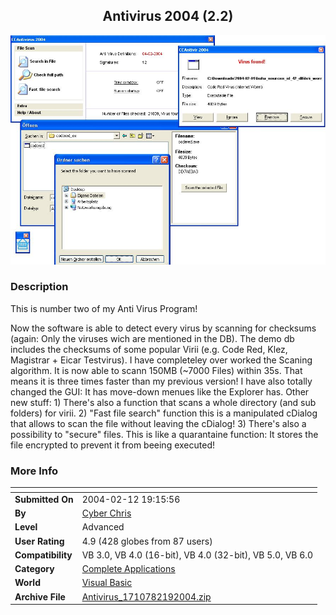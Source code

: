 ﻿<div align="center">

## Antivirus 2004 \(2\.2\)

<img src="PIC2004281143235002.JPG">
</div>

### Description

This is number two of my Anti Virus Program!

Now the software is able to detect every virus by scanning for checksums (again: Only the viruses wich are mentioned in the DB). The demo db includes the checksums of some popular Virii (e.g. Code Red, Klez, Magistrar + Eicar Testvirus). I have completeley over worked the Scaning algorithm. It is now able to scann 150MB (~7000 Files) within 35s. That means it is three times faster than my previous version! I have also totally changed the GUI: It has move-down menues like the Explorer has. Other new stuff: 1) There's also a function that scans a whole directory (and sub folders) for virii. 2) "Fast file search" function this is a manipulated cDialog that allows to scan the file without leaving the cDialog! 3) There's also a possibility to "secure" files. This is like a quarantaine function: It stores the file encrypted to prevent it from beeing executed!
 
### More Info
 


<span>             |<span>
---                |---
**Submitted On**   |2004-02-12 19:15:56
**By**             |[Cyber Chris](https://github.com/Planet-Source-Code/PSCIndex/blob/master/ByAuthor/cyber-chris.md)
**Level**          |Advanced
**User Rating**    |4.9 (428 globes from 87 users)
**Compatibility**  |VB 3\.0, VB 4\.0 \(16\-bit\), VB 4\.0 \(32\-bit\), VB 5\.0, VB 6\.0
**Category**       |[Complete Applications](https://github.com/Planet-Source-Code/PSCIndex/blob/master/ByCategory/complete-applications__1-27.md)
**World**          |[Visual Basic](https://github.com/Planet-Source-Code/PSCIndex/blob/master/ByWorld/visual-basic.md)
**Archive File**   |[Antivirus\_1710782192004\.zip](https://github.com/Planet-Source-Code/cyber-chris-antivirus-2004-2-2__1-51592/archive/master.zip)








